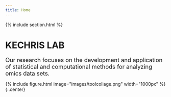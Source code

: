 ```yaml
---
title: Home
---
```

<meta name="google-site-verification" content="Ql6C6gL6Bj6v3kXhpP91RKCx_2rpBCKU8k_jDbg7EkM">

{%
  include section.html
%}

# KECHRIS LAB

<font size = "4"> Our research focuses on the development and application of statistical and computational methods for analyzing omics data 
sets.
</font> 

{%
  include figure.html
  image="images/toolcollage.png"
  width="1000px"
%}
{:.center} 
